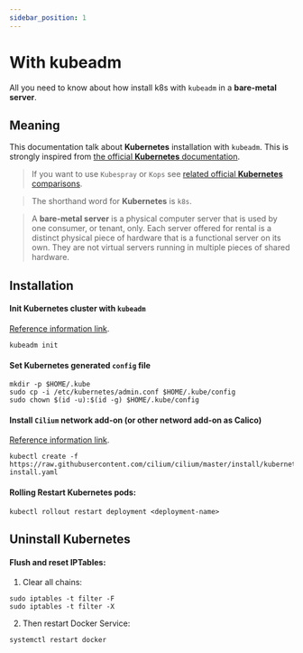```yaml
---
sidebar_position: 1
---
```


# With kubeadm

All you need to know about how install k8s with `kubeadm` in a **bare-metal server**.

## Meaning

This documentation talk about **Kubernetes** installation with `kubeadm`. This is strongly inspired from [the official **Kubernetes** documentation](https://kubernetes.io/docs/setup/production-environment/tools/kubeadm/create-cluster-kubeadm/).

> If you want to use `Kubespray` or `Kops` see [related official **Kubernetes** comparisons](https://github.com/kubernetes-sigs/kubespray/blob/master/docs/comparisons.md).

> The shorthand word for **Kubernetes** is `k8s`.

> A **bare-metal server** is a physical computer server that is used by one consumer, or tenant, only. Each server offered for rental is a distinct physical piece of hardware that is a functional server on its own. They are not virtual servers running in multiple pieces of shared hardware.

## Installation

#### Init Kubernetes cluster with `kubeadm`

[Reference information link](https://kubernetes.io/fr/docs/setup/production-environment/tools/kubeadm/create-cluster-kubeadm/).

```shell
kubeadm init
```

#### Set Kubernetes generated `config` file

```shell
mkdir -p $HOME/.kube
sudo cp -i /etc/kubernetes/admin.conf $HOME/.kube/config
sudo chown $(id -u):$(id -g) $HOME/.kube/config
```

#### Install `Cilium` network add-on (or other netword add-on as Calico)

[Reference information link](https://docs.cilium.io/en/v1.9/gettingstarted/k8s-install-default/).

```shell
kubectl create -f https://raw.githubusercontent.com/cilium/cilium/master/install/kubernetes/quick-install.yaml
```

#### Rolling Restart Kubernetes pods:

```shell
kubectl rollout restart deployment <deployment-name>
```

## Uninstall Kubernetes

#### Flush and reset IPTables:

1. Clear all chains:

```shell
sudo iptables -t filter -F
sudo iptables -t filter -X
```

2. Then restart Docker Service:

```shell
systemctl restart docker
```
